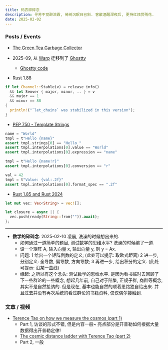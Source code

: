 ```yaml
---
title: 码农碎碎念
description: 寻芳不觉醉流霞, 倚树沉眠日已斜. 客散酒醒深夜后, 更持红烛赏残花.
date: 2025-02-02
---
```


### Posts / Events

- [The Green Tea Garbage Collector](https://go.dev/blog/greenteagc)

- 2025-09, 从
  [Warp](https://www.warp.dev)
  迁移到了
  [Ghostty](https://ghostty.org)
  - [Ghostty code](https://github.com/ghostty-org/ghostty)

- [Rust 1.88](https://blog.rust-lang.org/2025/06/26/Rust-1.88.0/)

```rust
if let Channel::Stable(v) = release_info()
  && let Semver { major, minor, .. } = v
  && major == 1
  && minor == 88
{
  println!("`let_chains` was stabilized in this version");
}
```

- [PEP 750 - Template Strings](https://peps.python.org/pep-0750/)

```py
name = "World"
tmpl = t"Hello {name}"
assert tmpl.strings[0] == "Hello "
assert tmpl.interpolations[0].value == "World"
assert tmpl.interpolations[0].expression == "name"

tmpl = t"Hello {name!r}"
assert tmpl.interpolations[0].conversion == "r"

val = 42
tmpl = t"Value: {val:.2f}"
assert tmpl.interpolations[0].format_spec == ".2f"
```

- [Rust 1.85 and Rust 2024](https://blog.rust-lang.org/2025/02/20/Rust-1.85.0/)

```rust
let mut vec: Vec<String> = vec![];

let closure = async || {
  vec.push(ready(String::from("")).await);
};
```

---

- __数学的碎碎念__: 2025-02-10 凌晨, 洗澡的时候想出来的.
  - 如何通过一道简单的题目, 测试数学的思维水平?
    洗澡的时候编了一道.
  - 设一个矩阵 A, 输入向量 x, 输出向量 y, 则 y = Ax.
  - 问题: 1 给出一个矩阵倒数的定义; (此处可以提示: 取欧式距离)
    2 进一步, 分别定义: 全导数, 偏导数, 方向导数;
    3 再进一步, 给出积分的定义. (此处可提示: 沿某一曲线)
  - 缘起: 之所以有这个念头: 测试数学的思维水平.
    是因为看书临时去回顾了下一些群论的一些概念,
    想起几年前, 自己对于陪集, 正规子群, 商群等概念, 其实不是自然接纳的.
    但是现在, 基本也能自然的顺着思路独自给出来.
    并且过去并没有再次系统的看过群论的书籍资料, 仅仅偶尔接触到.

### 文章 / 视频

- [Terence Tao on how we measure the cosmos (part 1)](https://www.youtube.com/watch?v=YdOXS_9_P4U)
  - Part 1, 访谈的形式不错, 但是内容一般~
    亮点部分是开普勒如何根据大量数据得出开普勒定律!
  - [The cosmic distance ladder with Terence Tao (part 2)](https://www.youtube.com/watch?v=hFMaT9oRbs4)
  - Part 2, 一般
